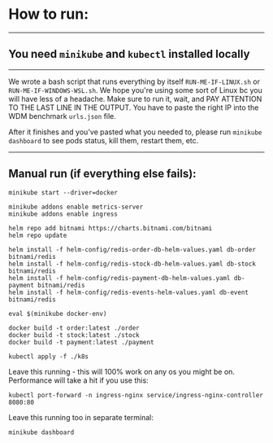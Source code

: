 # How to run:
----------
## You need `minikube` and `kubectl` installed locally
---------
We wrote a bash script that runs everything by itself `RUN-ME-IF-LINUX.sh` or `RUN-ME-IF-WINDOWS-WSL.sh`. We hope you're using some sort of Linux bc you will have less of a headache.
Make sure to run it, wait, and PAY ATTENTION TO THE LAST LINE IN THE OUTPUT. You have to paste the right IP into the WDM benchmark `urls.json` file.  

After it finishes and you've pasted what you needed to, please run `minikube dashboard` to see pods status, kill them, restart them, etc.

-------
## Manual run (if everything else fails):
```
minikube start --driver=docker
```
```
minikube addons enable metrics-server
minikube addons enable ingress
```
```
helm repo add bitnami https://charts.bitnami.com/bitnami
helm repo update

helm install -f helm-config/redis-order-db-helm-values.yaml db-order bitnami/redis
helm install -f helm-config/redis-stock-db-helm-values.yaml db-stock bitnami/redis
helm install -f helm-config/redis-payment-db-helm-values.yaml db-payment bitnami/redis
helm install -f helm-config/redis-events-helm-values.yaml db-event bitnami/redis
```

```
eval $(minikube docker-env)
```
```
docker build -t order:latest ./order
docker build -t stock:latest ./stock
docker build -t payment:latest ./payment
```
```
kubectl apply -f ./k8s
```
Leave this running - this will 100% work on any os you might be on. Performance will take a hit if you use this:
```
kubectl port-forward -n ingress-nginx service/ingress-nginx-controller 8080:80
```

Leave this running too in separate terminal:
```
minikube dashboard
```
